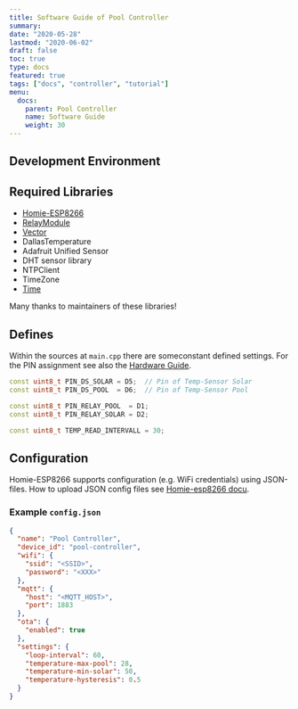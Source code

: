 ```yaml
---
title: Software Guide of Pool Controller
summary:
date: "2020-05-28"
lastmod: "2020-06-02"
draft: false
toc: true
type: docs
featured: true
tags: ["docs", "controller", "tutorial"]
menu:
  docs:
    parent: Pool Controller
    name: Software Guide
    weight: 30
---
```


## Development Environment

## Required Libraries

- [Homie-ESP8266](https://github.com/homieiot/homie-esp8266)
- [RelayModule](https://github.com/YuriiSalimov/RelayModule)
- [Vector](https://github.com/tomstewart89/Vector)
- DallasTemperature
- Adafruit Unified Sensor
- DHT sensor library
- NTPClient
- TimeZone
- [Time](https://github.com/xoseperez/Time)

Many thanks to maintainers of these libraries!

## Defines

Within the sources at `main.cpp` there are someconstant defined settings. For the PIN assignment
see also the [Hardware Guide](../hardware-guide/#esp8266-pin-usage).

```cpp
const uint8_t PIN_DS_SOLAR = D5;  // Pin of Temp-Sensor Solar
const uint8_t PIN_DS_POOL  = D6;  // Pin of Temp-Sensor Pool

const uint8_t PIN_RELAY_POOL  = D1;
const uint8_t PIN_RELAY_SOLAR = D2;

const uint8_t TEMP_READ_INTERVALL = 30;
```

## Configuration

Homie-ESP8266 supports configuration (e.g. WiFi credentials) using JSON-files.
How to upload JSON config files see [Homie-esp8266 docu](https://homieiot.github.io/homie-esp8266/docs/develop/configuration/json-configuration-file/).

### Example `config.json`

```json
{
  "name": "Pool Controller",
  "device_id": "pool-controller",
  "wifi": {
    "ssid": "<SSID>",
    "password": "<XXX>"
  },
  "mqtt": {
    "host": "<MQTT_HOST>",
    "port": 1883
  },
  "ota": {
    "enabled": true
  },
  "settings": {
    "loop-interval": 60,
    "temperature-max-pool": 28,
    "temperature-min-solar": 50,
    "temperature-hysteresis": 0.5
  }
}
```
